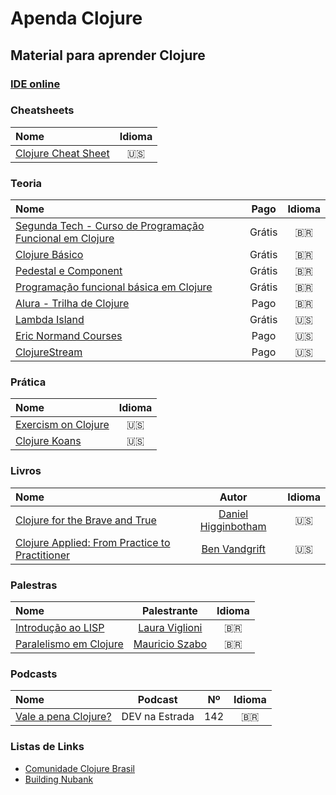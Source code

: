 # Apenda Clojure

## Material para aprender Clojure

### [IDE online](https://www.jdoodle.com/execute-clojure-online/)

### Cheatsheets
| Nome  | Idioma | 
|:--    |:--:    |
| [Clojure Cheat Sheet](https://clojure.org/api/cheatsheet) | 🇺🇸 | 

### Teoria
| Nome  | Pago | Idioma | 
|:--    |:--:    | :--:    |
| [Segunda Tech - Curso de Programação Funcional em Clojure](https://segundatech.teachable.com/p/clojure-introducao-a-programacao-funcional) | Grátis | 🇧🇷 | 
| [Clojure Básico](https://www.youtube.com/playlist?list=PLcjDvROHY58MlqcAU7d0fYhAJQ-p-dMp6) | Grátis | 🇧🇷 |
| [Pedestal e Component](https://www.youtube.com/playlist?list=PLcjDvROHY58NpVqhOyafHL8iTmGGDT9DZ) | Grátis | 🇧🇷 |
| [Programação funcional básica em Clojure](https://www.youtube.com/playlist?list=PLzehOqhpwpxgbqNbz4y8vj5QYRfdflbz1) | Grátis | 🇧🇷 |
| [Alura - Trilha de Clojure](https://www.alura.com.br/formacao-clojure) | Pago | 🇧🇷 | 
| [Lambda Island](https://lambdaisland.com/) | Grátis  | 🇺🇸 |
| [Eric Normand Courses](https://ericnormand.podia.com/) | Pago | 🇺🇸 |
| [ClojureStream](https://clojure.stream/#courses) | Pago | 🇺🇸 |


### Prática
| Nome  | Idioma | 
|:--    |:--:    |
| [Exercism on Clojure](https://exercism.org/tracks/clojure) | 🇺🇸 | 
| [Clojure Koans](http://clojurekoans.com/) | 🇺🇸 |

### Livros
| Nome  | Autor | Idioma | 
|:--    |:--:    | :--:  | 
| [Clojure for the Brave and True](https://www.braveclojure.com/) | [Daniel Higginbotham](https://twitter.com/nonrecursive) | 🇺🇸 | 
| [Clojure Applied: From Practice to Practitioner](https://www.amazon.com.br/Clojure-Applied-Practice-Practitioner-English-ebook/dp/B016CJGHFE) | [Ben Vandgrift](https://twitter.com/bvandgrift) | 🇺🇸 | 

### Palestras
| Nome  | Palestrante | Idioma | 
|:--    |:--:    | :--:  | 
| [Introdução ao LISP](https://www.youtube.com/watch?v=IIp9YaXRHVY) | [Laura Viglioni](https://github.com/Viglioni) | 🇧🇷 | 
| [Paralelismo em Clojure](https://www.youtube.com/watch?v=b7cbPjsYUYY) | [Mauricio Szabo](https://github.com/mauricioszabo) | 🇧🇷 | 

### Podcasts
| Nome  | Podcast |  Nº |  Idioma | 
|:--    |:--:     | :--:   |  :--:   | 
| [Vale a pena Clojure?](https://devnaestrada.com.br/2018/02/02/vale-a-pena-clojure.html) | DEV na Estrada | 142 | 🇧🇷 | 

### Listas de Links
- [Comunidade Clojure Brasil](https://github.com/clj-br)
- [Building Nubank](https://www.youtube.com/c/NubankOntheStage)
